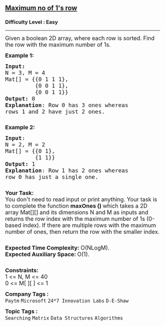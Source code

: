 <h2><a href="https://www.geeksforgeeks.org/problems/maximum-no-of-1s-row3027/1?page=3&category=Searching&sortBy=submissions">Maximum no of 1's row</a></h2><h3>Difficulty Level : Easy</h3><hr><div class="problems_problem_content__Xm_eO"><p><span style="font-size:18px">Given a boolean 2D array, where each row is sorted. Find the row with the maximum number of 1s.</span></p>

<p><span style="font-size:18px"><strong>Example 1:</strong></span></p>

<pre><span style="font-size:18px"><strong>Input:</strong>
N = 3, M = 4
Mat[] = {{0 1 1 1},
         {0 0 1 1},
&nbsp;        {0 0 1 1}}
<strong>Output:</strong> 0
<strong>Explanation</strong>: Row 0 has 3 ones whereas
rows 1 and 2 have just 2 ones.
</span>
</pre>

<p><span style="font-size:18px"><strong>Example 2:</strong></span></p>

<pre><span style="font-size:18px"><strong>Input</strong>: 
N = 2, M = 2
Mat[] = {{0 1},
&nbsp;        {1 1}}
<strong>Output:</strong> 1
<strong>Explanation</strong>: Row 1 has 2 ones whereas
row 0 has just a single one. </span>
</pre>

<p><br>
<span style="font-size:18px"><strong>Your Task:</strong><br>
You don't need to read input or print anything. Your task is to complete the function&nbsp;<strong>maxOnes ()&nbsp;</strong>which takes a 2D array Mat[][] and its dimensions N&nbsp;and M&nbsp;as inputs and returns the row index with the maximum number of 1s (0-based index). If there are multiple rows with the maximum number of ones, then return the row with the smaller index.</span></p>

<p><br>
<span style="font-size:18px"><strong>Expected Time Complexity:&nbsp;</strong>O(NLogM).<br>
<strong>Expected Auxiliary Space:&nbsp;</strong>O(1).</span></p>

<p><br>
<span style="font-size:18px"><strong>Constraints:</strong><br>
1 &lt;= N, M &lt;= 40<br>
0 &lt;= M[ ][ ] &lt;= 1</span></p>
</div><p><span style=font-size:18px><strong>Company Tags : </strong><br><code>Paytm</code>&nbsp;<code>Microsoft</code>&nbsp;<code>24*7 Innovation Labs</code>&nbsp;<code>D-E-Shaw</code>&nbsp;<br><p><span style=font-size:18px><strong>Topic Tags : </strong><br><code>Searching</code>&nbsp;<code>Matrix</code>&nbsp;<code>Data Structures</code>&nbsp;<code>Algorithms</code>&nbsp;